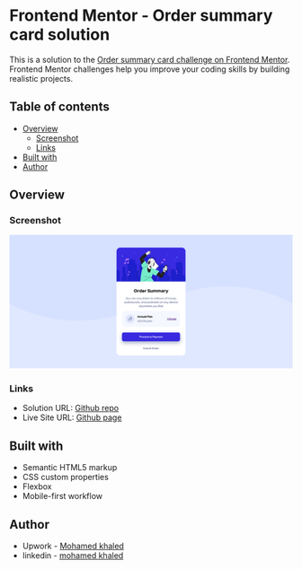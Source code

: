 # Frontend Mentor - Order summary card solution

This is a solution to the [Order summary card challenge on Frontend Mentor](https://www.frontendmentor.io/challenges/order-summary-component-QlPmajDUj). Frontend Mentor challenges help you improve your coding skills by building realistic projects. 

## Table of contents

- [Overview](#overview)
  - [Screenshot](#screenshot)
  - [Links](#links)
- [Built with](#built-with)
- [Author](#author)

## Overview


### Screenshot

![](./images/screenshot.png)


### Links

- Solution URL: [Github repo](https://github.com/mohamedkhaled4053/Order-summary-card)
- Live Site URL: [Github page](https://mohamedkhaled4053.github.io/Order-summary-card/)


## Built with

- Semantic HTML5 markup
- CSS custom properties
- Flexbox
- Mobile-first workflow


## Author

- Upwork - [Mohamed khaled](https://www.upwork.com/freelancers/~01a5a737ea63245d57)
- linkedin - [mohamed khaled](https://www.linkedin.com/in/mohamed-khaled-58602722b/)
